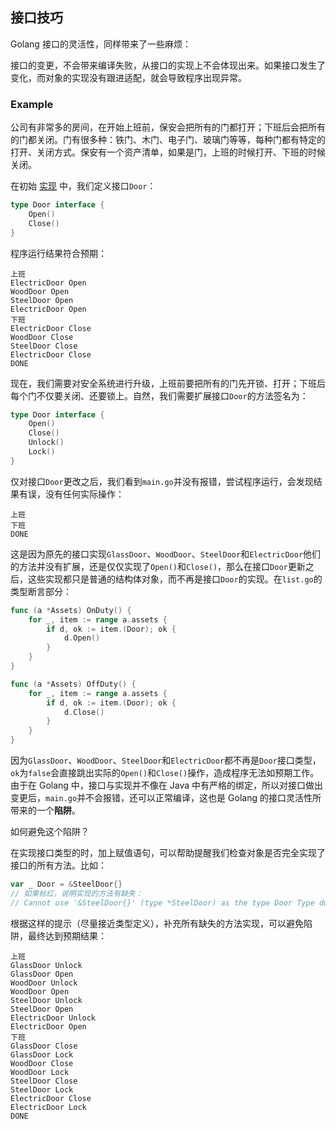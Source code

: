 ## 接口技巧

Golang 接口的灵活性，同样带来了一些麻烦：

接口的变更，不会带来编译失败，从接口的实现上不会体现出来。如果接口发生了变化，而对象的实现没有跟进适配，就会导致程序出现异常。

### Example

公司有非常多的房间，在开始上班前，保安会把所有的门都打开；下班后会把所有的门都关闭。门有很多种：铁门、木门、电子门、玻璃门等等，每种门都有特定的打开、关闭方式。保安有一个资产清单，如果是门，上班的时候打开、下班的时候关闭。

在初始 [实现](https://github.com/AdaSheng07/ready.to.go/commit/836a521bbad52556ff656adf08610f71c21caabb) 中，我们定义接口`Door`：

```go
type Door interface {
    Open()
    Close()
}
```
程序运行结果符合预期：
```
上班
ElectricDoor Open
WoodDoor Open
SteelDoor Open
ElectricDoor Open
下班
ElectricDoor Close
WoodDoor Close
SteelDoor Close
ElectricDoor Close
DONE
```

现在，我们需要对安全系统进行升级，上班前要把所有的门先开锁、打开；下班后每个门不仅要关闭、还要锁上。自然，我们需要扩展接口`Door`的方法签名为：
```go
type Door interface {
    Open()
    Close()
    Unlock()
    Lock()
}
```
仅对接口`Door`更改之后，我们看到`main.go`并没有报错，尝试程序运行，会发现结果有误，没有任何实际操作：
```
上班
下班
DONE
```
这是因为原先的接口实现`GlassDoor`、`WoodDoor`、`SteelDoor`和`ElectricDoor`他们的方法并没有扩展，还是仅仅实现了`Open()`和`Close()`，那么在接口`Door`更新之后，这些实现都只是普通的结构体对象，而不再是接口`Door`的实现。在`list.go`的类型断言部分：
```go
func (a *Assets) OnDuty() {
    for _, item := range a.assets {
        if d, ok := item.(Door); ok {
            d.Open()
        }
    }
}

func (a *Assets) OffDuty() {
    for _, item := range a.assets {
        if d, ok := item.(Door); ok {
            d.Close()
        }
    }
}
```
因为`GlassDoor`、`WoodDoor`、`SteelDoor`和`ElectricDoor`都不再是`Door`接口类型，`ok`为`false`会直接跳出实际的`Open()`和`Close()`操作，造成程序无法如预期工作。由于在 Golang 中，接口与实现并不像在 Java 中有严格的绑定，所以对接口做出变更后，`main.go`并不会报错，还可以正常编译，这也是 Golang 的接口灵活性所带来的一个**陷阱**。

如何避免这个陷阱？

在实现接口类型的时，加上赋值语句，可以帮助提醒我们检查对象是否完全实现了接口的所有方法。比如：
```go
var _ Door = &SteelDoor{} 
// 如果标红，说明实现的方法有缺失：
// Cannot use '&SteelDoor{}' (type *SteelDoor) as the type Door Type does not implement 'Door' as some methods are missing: Unlock() Lock()
```
根据这样的提示（尽量接近类型定义），补充所有缺失的方法实现，可以避免陷阱，最终达到预期结果：
```
上班
GlassDoor Unlock
GlassDoor Open
WoodDoor Unlock
WoodDoor Open
SteelDoor Unlock
SteelDoor Open
ElectricDoor Unlock
ElectricDoor Open
下班
GlassDoor Close
GlassDoor Lock
WoodDoor Close
WoodDoor Lock
SteelDoor Close
SteelDoor Lock
ElectricDoor Close
ElectricDoor Lock
DONE

```